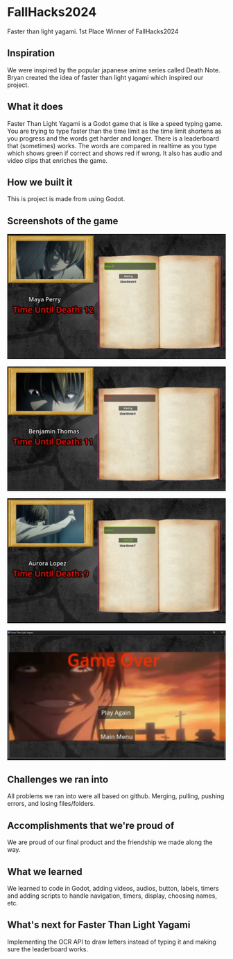 # FallHacks2024

Faster than light yagami. 1st Place Winner of FallHacks2024

## Inspiration

We were inspired by the popular japanese anime series called Death Note. Bryan created the idea of faster than light yagami which inspired our project.

## What it does

Faster Than Light Yagami is a Godot game that is like a speed typing game. You are trying to type faster than the time limit as the time limit shortens as you progress and the words get harder and longer. There is a leaderboard that (sometimes) works. The words are compared in realtime as you type which shows green if correct and shows red if wrong. It also has audio and video clips that enriches the game.

## How we built it

This is project is made from using Godot.

## Screenshots of the game

![Play1](./images/Play1.png)

![Play2](./images/Play2.png)

![Play3](./images/Play3.png)

![GameOver](./images/GameOver.png)

## Challenges we ran into

All problems we ran into were all based on github. Merging, pulling, pushing errors, and losing files/folders.

## Accomplishments that we're proud of

We are proud of our final product and the friendship we made along the way.

## What we learned

We learned to code in Godot, adding videos, audios, button, labels, timers and adding scripts to handle navigation, timers, display, choosing names, etc.

## What's next for Faster Than Light Yagami

Implementing the OCR API to draw letters instead of typing it and making sure the leaderboard works.
